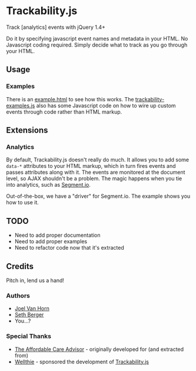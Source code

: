 Trackability.js
===============

Track \[analytics\] events with jQuery 1.4+

Do it by specifying javascript event names and metadata in your HTML. No Javascript coding required. Simply decide what to track as you go through your HTML.

## Usage

### Examples

There is an [example.html](example.html) to see how this works. The [trackability-examples.js](trackability-examples.js) also has some Javascript code on how to wire up custom events through code rather than HTML markup.

## Extensions

### Analytics

By default, Trackability.js doesn't really do much. It allows you to add some `data-*` attributes to your HTML markup, which in turn fires events and passes attributes along with it. The events are monitored at the document level, so AJAX shouldn't be a problem. The magic happens when you tie into analytics, such as [Segment.io](http://www.segment.io).

Out-of-the-box, we have a "driver" for Segment.io. The example shows you how to use it.

## TODO

* Need to add proper documentation
* Need to add proper examples
* Need to refactor code now that it's extracted

## Credits

Pitch in, lend us a hand!

### Authors

* [Joel Van Horn](https://github.com/joelvh)
* [Seth Berger](https://github.com/sethers)
* You...?

### Special Thanks

* [The Affordable Care Advisor](https://www.wellthie.com/products) - originally developed for (and extracted from)
* [Wellthie](https://www.wellthie.com) - sponsored the development of [Trackability.js](https://github.com/wellthie/trackability.js)
